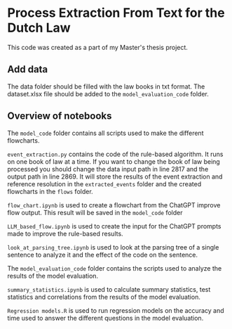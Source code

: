 # Process Extraction From Text for the Dutch Law

This code was created as a part of my Master's thesis project.

## Add data
The data folder should be filled with the law books in txt format.
The dataset.xlsx file should be added to the `model_evaluation_code` folder.

## Overview of notebooks
The `model_code` folder contains all scripts used to make the different flowcharts. 

`event_extraction.py` contains the code of the rule-based algorithm. It runs on one book of law at a time. If you want to change the book of law being processed you should change the data input path in line 2817 and the output path in line 2869. It will store the results of the event extraction and reference resolution in the `extracted_events` folder and the created flowcharts in the `flows` folder.

`flow_chart.ipynb` is used to create a flowchart from the ChatGPT improve flow output. This result will be saved in the `model_code` folder

`LLM_based_flow.ipynb` is used to create the input for the ChatGPT prompts made to improve the rule-based results.

`look_at_parsing_tree.ipynb` is used to look at the parsing tree of a single sentence to analyze it and the effect of the code on the sentence.

The `model_evaluation_code` folder contains the scripts used to analyze the results of the model evaluation.

`summary_statistics.ipynb` is used to calculate summary statistics, test statistics and correlations from the results of the model evaluation.

`Regression models.R` is used to run regression models on the accuracy and time used to answer the different questions in the model evaluation.
